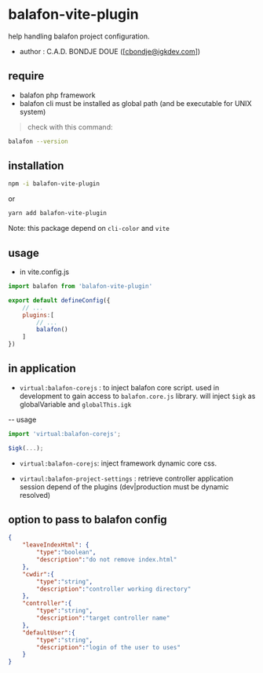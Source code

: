 # balafon-vite-plugin

help handling balafon project configuration. 

- author : C.A.D. BONDJE DOUE ([cbondje@igkdev.com])

## require

- balafon php framework
- balafon cli must be installed as global path (and be executable for UNIX system)

> check with this command:

```bash
balafon --version
```

## installation 

```bash
npm -i balafon-vite-plugin
```
or 
```bash
yarn add balafon-vite-plugin
```

Note: this package depend on `cli-color` and `vite`

## usage
- in vite.config.js

```js
import balafon from 'balafon-vite-plugin'

export default defineConfig({
    // ...
    plugins:[
        // ...
        balafon()
    ]
})

```


## in application 

- `virtual:balafon-corejs` : to inject balafon core script. used in development to gain access to `balafon.core.js` library. will inject `$igk` as globalVariable and `globalThis.igk`

-- usage
```js
import 'virtual:balafon-corejs';

$igk(...);
```
- `virtual:balafon-corejs`: inject framework dynamic core css.

- `virtaul:balafon-project-settings` : retrieve controller application session depend of the plugins (dev|production must be dynamic resolved)




## option to pass to balafon config
```json
{
    "leaveIndexHtml": {
        "type":"boolean",
        "description":"do not remove index.html"
    },
    "cwdir":{
        "type":"string",
        "description":"controller working directory"
    },
    "controller":{
        "type":"string",
        "description":"target controller name"
    },
    "defaultUser":{
        "type":"string",
        "description":"login of the user to uses"
    }
}
```